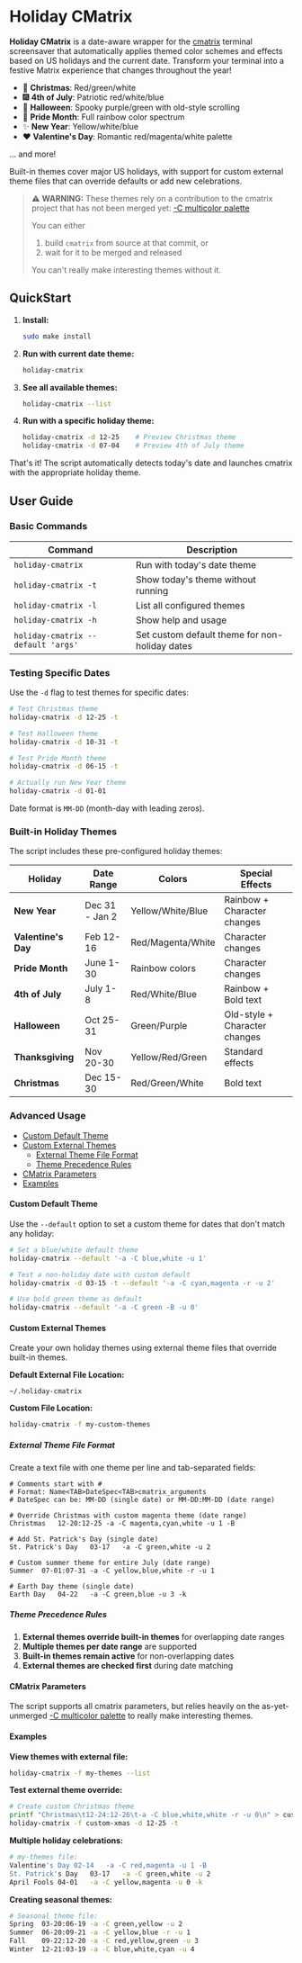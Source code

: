 # Holiday CMatrix

**Holiday CMatrix** is a date-aware wrapper for the [cmatrix](https://github.com/abishekvashok/cmatrix) terminal screensaver that automatically applies themed color schemes and effects based on US holidays and the current date. Transform your terminal into a festive Matrix experience that changes throughout the year!

- 🎄 **Christmas**: Red/green/white
- 🎆 **4th of July**: Patriotic red/white/blue
- 🎃 **Halloween**: Spooky purple/green with old-style scrolling
- 🌈 **Pride Month**: Full rainbow color spectrum
- ✨ **New Year**: Yellow/white/blue
- ❤️ **Valentine's Day**: Romantic red/magenta/white palette

... and more!

Built-in themes cover major US holidays, with support for custom external theme files that can override defaults or add new celebrations.

> ⚠️ **WARNING:** 
> These themes rely on a contribution to the cmatrix project that has not been merged yet: [-C multicolor palette](https://github.com/abishekvashok/cmatrix/pull/200)
> 
> You can either
> 1. build `cmatrix` from source at that commit, or
> 2. wait for it to be merged and released
>
> You can't really make interesting themes without it.

## QuickStart

1. **Install:**

	```bash
	sudo make install
	```

2. **Run with current date theme:**

	```bash
	holiday-cmatrix
	```

3. **See all available themes:**

	```bash
	holiday-cmatrix --list
	```

4. **Run with a specific holiday theme:**

	```bash
	holiday-cmatrix -d 12-25    # Preview Christmas theme
	holiday-cmatrix -d 07-04    # Preview 4th of July theme
	```

That's it! The script automatically detects today's date and launches cmatrix with the appropriate holiday theme.

## User Guide

### Basic Commands

| Command                              | Description                                    |
|--------------------------------------|------------------------------------------------|
| `holiday-cmatrix`                    | Run with today's date theme                    |
| `holiday-cmatrix -t`                 | Show today's theme without running             |
| `holiday-cmatrix -l`                 | List all configured themes                     | 
| `holiday-cmatrix -h`                 | Show help and usage                            |
| `holiday-cmatrix --default 'args'`   | Set custom default theme for non-holiday dates |

### Testing Specific Dates

Use the `-d` flag to test themes for specific dates:

```bash
# Test Christmas theme
holiday-cmatrix -d 12-25 -t

# Test Halloween theme  
holiday-cmatrix -d 10-31 -t

# Test Pride Month theme
holiday-cmatrix -d 06-15 -t

# Actually run New Year theme
holiday-cmatrix -d 01-01
```

Date format is `MM-DD` (month-day with leading zeros).

### Built-in Holiday Themes

The script includes these pre-configured holiday themes:

| Holiday             | Date Range        | Colors              | Special Effects                   |
|---------------------|-------------------|---------------------|-----------------------------------|
| **New Year**        | Dec 31 - Jan 2    | Yellow/White/Blue   | Rainbow + Character changes       |
| **Valentine's Day** | Feb 12-16         | Red/Magenta/White   | Character changes                 |
| **Pride Month**     | June 1-30         | Rainbow colors      | Character changes                 |
| **4th of July**     | July 1-8          | Red/White/Blue      | Rainbow + Bold text               |
| **Halloween**       | Oct 25-31         | Green/Purple        | Old-style + Character changes     |
| **Thanksgiving**    | Nov 20-30         | Yellow/Red/Green    | Standard effects                  |
| **Christmas**       | Dec 15-30         | Red/Green/White     | Bold text                         |


### Advanced Usage

- [Custom Default Theme](#custom-default-theme)
- [Custom External Themes](#custom-external-themes)
  - [External Theme File Format](#external-theme-file-format)
  - [Theme Precedence Rules](#theme-precedence-rules)
- [CMatrix Parameters](#cmatrix-parameters)
- [Examples](#examples)

#### Custom Default Theme

Use the `--default` option to set a custom theme for dates that don't match any holiday:

```bash
# Set a blue/white default theme
holiday-cmatrix --default '-a -C blue,white -u 1'

# Test a non-holiday date with custom default
holiday-cmatrix -d 03-15 -t --default '-a -C cyan,magenta -r -u 2'

# Use bold green theme as default
holiday-cmatrix --default '-a -C green -B -u 0'
```

#### Custom External Themes

Create your own holiday themes using external theme files that override built-in themes.

**Default External File Location:**
```
~/.holiday-cmatrix
```

**Custom File Location:**
```bash
holiday-cmatrix -f my-custom-themes
```

##### External Theme File Format

Create a text file with one theme per line and tab-separated fields:

```
# Comments start with #
# Format: Name<TAB>DateSpec<TAB>cmatrix_arguments
# DateSpec can be: MM-DD (single date) or MM-DD:MM-DD (date range)

# Override Christmas with custom magenta theme (date range)
Christmas	12-20:12-25	-a -C magenta,cyan,white -u 1 -B

# Add St. Patrick's Day (single date)
St. Patrick's Day	03-17	-a -C green,white -u 2

# Custom summer theme for entire July (date range)
Summer	07-01:07-31	-a -C yellow,blue,white -r -u 1

# Earth Day theme (single date)
Earth Day	04-22	-a -C green,blue -u 3 -k
```

##### Theme Precedence Rules

1. **External themes override built-in themes** for overlapping date ranges
2. **Multiple themes per date range** are supported
3. **Built-in themes remain active** for non-overlapping dates
4. **External themes are checked first** during date matching

#### CMatrix Parameters

The script supports all cmatrix parameters, but relies heavily on the as-yet-unmerged [-C multicolor palette](https://github.com/abishekvashok/cmatrix/pull/200) to really make interesting themes.

#### Examples

**View themes with external file:**
```bash
holiday-cmatrix -f my-themes --list
```

**Test external theme override:**
```bash
# Create custom Christmas theme
printf "Christmas\t12-24:12-26\t-a -C blue,white,white -r -u 0\n" > custom-xmas
holiday-cmatrix -f custom-xmas -d 12-25 -t
```

**Multiple holiday celebrations:**
```bash
# my-themes file:
Valentine's Day	02-14	-a -C red,magenta -u 1 -B
St. Patrick's Day	03-17	-a -C green,white -u 2
April Fools	04-01	-a -C yellow,magenta -u 0 -k
```

**Creating seasonal themes:**
```bash
# Seasonal theme file:
Spring	03-20:06-19	-a -C green,yellow -u 2
Summer	06-20:09-21	-a -C yellow,blue -r -u 1
Fall	09-22:12-20	-a -C red,yellow,green -u 3
Winter	12-21:03-19	-a -C blue,white,cyan -u 4
```

